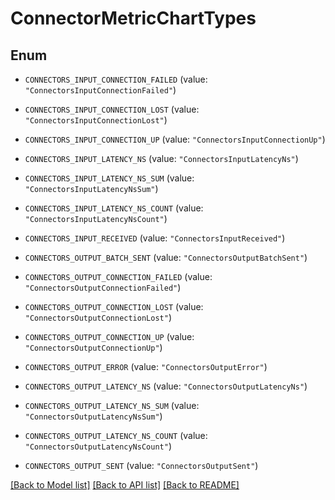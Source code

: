 # ConnectorMetricChartTypes

## Enum


* `CONNECTORS_INPUT_CONNECTION_FAILED` (value: `"ConnectorsInputConnectionFailed"`)

* `CONNECTORS_INPUT_CONNECTION_LOST` (value: `"ConnectorsInputConnectionLost"`)

* `CONNECTORS_INPUT_CONNECTION_UP` (value: `"ConnectorsInputConnectionUp"`)

* `CONNECTORS_INPUT_LATENCY_NS` (value: `"ConnectorsInputLatencyNs"`)

* `CONNECTORS_INPUT_LATENCY_NS_SUM` (value: `"ConnectorsInputLatencyNsSum"`)

* `CONNECTORS_INPUT_LATENCY_NS_COUNT` (value: `"ConnectorsInputLatencyNsCount"`)

* `CONNECTORS_INPUT_RECEIVED` (value: `"ConnectorsInputReceived"`)

* `CONNECTORS_OUTPUT_BATCH_SENT` (value: `"ConnectorsOutputBatchSent"`)

* `CONNECTORS_OUTPUT_CONNECTION_FAILED` (value: `"ConnectorsOutputConnectionFailed"`)

* `CONNECTORS_OUTPUT_CONNECTION_LOST` (value: `"ConnectorsOutputConnectionLost"`)

* `CONNECTORS_OUTPUT_CONNECTION_UP` (value: `"ConnectorsOutputConnectionUp"`)

* `CONNECTORS_OUTPUT_ERROR` (value: `"ConnectorsOutputError"`)

* `CONNECTORS_OUTPUT_LATENCY_NS` (value: `"ConnectorsOutputLatencyNs"`)

* `CONNECTORS_OUTPUT_LATENCY_NS_SUM` (value: `"ConnectorsOutputLatencyNsSum"`)

* `CONNECTORS_OUTPUT_LATENCY_NS_COUNT` (value: `"ConnectorsOutputLatencyNsCount"`)

* `CONNECTORS_OUTPUT_SENT` (value: `"ConnectorsOutputSent"`)


[[Back to Model list]](../README.md#documentation-for-models) [[Back to API list]](../README.md#documentation-for-api-endpoints) [[Back to README]](../README.md)


